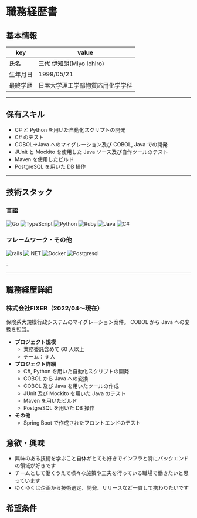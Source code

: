 # 職務経歴書

## 基本情報

|key|value|
|---|---|
|氏名|三代 伊知朗(Miyo Ichiro)|
|生年月日|1999/05/21|
|最終学歴|日本大学理工学部物質応用化学学科|

---

## 保有スキル

- C# と Python を用いた自動化スクリプトの開発
- C# のテスト
- COBOL→Java へのマイグレーション及び COBOL, Java での開発
- JUnit と Mockito を使用した Java ソース及び自作ツールのテスト
- Maven を使用したビルド
- PostgreSQL を用いた DB 操作


---

## 技術スタック

### 言語
<p>
    <img alt="Go" src="https://img.shields.io/badge/-Go-76E1FE.svg?logo=go&style=flat-square" />
    <img alt="TypeScript" src="https://img.shields.io/badge/-Typescript-00008B.svg?logo=typescript&style=flat-square" />
    <img alt="Python" src="https://img.shields.io/badge/-Python-1E90FF.svg?logo=python&style=flat-square" />
    <img alt="Ruby" src="https://img.shields.io/badge/-Ruby-CC342D.svg?logo=ruby&style=flat-square" />
    <img alt="Java" src="https://img.shields.io/badge/-Java-007396.svg?logo=java&style=pflat-square" />
    <img alt="C#" src="https://img.shields.io/badge/-C%EF%BC%83-BA55D3.svg?logo=&style=flat-square" />
</p>



### フレームワーク・その他
<p>
    <img alt="rails" src="https://img.shields.io/badge/-Rails-CC0000.svg?logo=rails&style=pflat-square" />
    <img alt=".NET" src="https://img.shields.io/badge/-.NET-BA55D3.svg?logo=&style=flat-square" />
    <img alt="Docker" src="https://img.shields.io/badge/-Docker-1488C6.svg?logo=docker&style=pflat-square" />
    <img alt="Postgresql" src="https://img.shields.io/badge/-Postgresql-336791.svg?logo=postgresql&style=pflat-square" />
</p>
- 

---

## 職務経歴詳細

### 株式会社FIXER（2022/04〜現在）
保険系大規模行政システムのマイグレーション案件。
COBOL から Java への変換を担当。
- **プロジェクト規模**
    - 業務委託含めて 60 人以上
    - チーム： 6 人
- **プロジェクト詳細**
    - C#, Python を用いた自動化スクリプトの開発
    - COBOL から Java への変換
    - COBOL 及び Java を用いたツールの作成
    - JUnit 及び Mockito を用いた Java のテスト
    - Maven を用いたビルド
    - PostgreSQL を用いた DB 操作
- **その他** 
    - Spring Boot で作成されたフロントエンドのテスト
 

 
## 意欲・興味
- 興味のある技術を学ぶこと自体がとても好きでインフラと特にバックエンドの領域が好きです
- チームとして働くうえで様々な施策や工夫を行っている職場で働きたいと思っています
- ゆくゆくは企画から技術選定、開発、リリースなど一貫して携わりたいです

## 希望条件